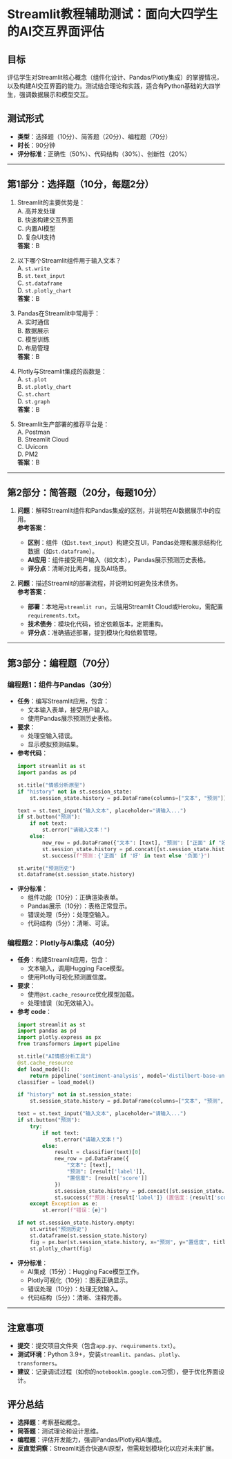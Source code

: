 # Streamlit教程辅助测试：面向大四学生的AI交互界面评估

## 目标
评估学生对Streamlit核心概念（组件化设计、Pandas/Plotly集成）的掌握情况，以及构建AI交互界面的能力。测试结合理论和实践，适合有Python基础的大四学生，强调数据展示和模型交互。

## 测试形式
- **类型**：选择题（10分）、简答题（20分）、编程题（70分）
- **时长**：90分钟
- **评分标准**：正确性（50%）、代码结构（30%）、创新性（20%）

---

## 第1部分：选择题（10分，每题2分）

1. Streamlit的主要优势是：  
   A. 高并发处理  
   B. 快速构建交互界面  
   C. 内置AI模型  
   D. 复杂UI支持  
   **答案**：B

2. 以下哪个Streamlit组件用于输入文本？  
   A. `st.write`  
   B. `st.text_input`  
   C. `st.dataframe`  
   D. `st.plotly_chart`  
   **答案**：B

3. Pandas在Streamlit中常用于：  
   A. 实时通信  
   B. 数据展示  
   C. 模型训练  
   D. 布局管理  
   **答案**：B

4. Plotly与Streamlit集成的函数是：  
   A. `st.plot`  
   B. `st.plotly_chart`  
   C. `st.chart`  
   D. `st.graph`  
   **答案**：B

5. Streamlit生产部署的推荐平台是：  
   A. Postman  
   B. Streamlit Cloud  
   C. Uvicorn  
   D. PM2  
   **答案**：B

---

## 第2部分：简答题（20分，每题10分）

1. **问题**：解释Streamlit组件和Pandas集成的区别，并说明在AI数据展示中的应用。  
   **参考答案**：  
   - **区别**：组件（如`st.text_input`）构建交互UI，Pandas处理和展示结构化数据（如`st.dataframe`）。  
   - **AI应用**：组件接受用户输入（如文本），Pandas展示预测历史表格。  
   - **评分点**：清晰对比两者，提及AI场景。

2. **问题**：描述Streamlit的部署流程，并说明如何避免技术债务。  
   **参考答案**：  
   - **部署**：本地用`streamlit run`，云端用Streamlit Cloud或Heroku，需配置`requirements.txt`。  
   - **技术债务**：模块化代码，锁定依赖版本，定期重构。  
   - **评分点**：准确描述部署，提到模块化和依赖管理。

---

## 第3部分：编程题（70分）

### 编程题1：组件与Pandas（30分）
- **任务**：编写Streamlit应用，包含：
  - 文本输入表单，接受用户输入。
  - 使用Pandas展示预测历史表格。
- **要求**：
  - 处理空输入错误。
  - 显示模拟预测结果。
- **参考代码**：
  ```python
  import streamlit as st
  import pandas as pd

  st.title("情感分析原型")
  if "history" not in st.session_state:
      st.session_state.history = pd.DataFrame(columns=["文本", "预测"])

  text = st.text_input("输入文本", placeholder="请输入...")
  if st.button("预测"):
      if not text:
          st.error("请输入文本！")
      else:
          new_row = pd.DataFrame({"文本": [text], "预测": ["正面" if "好" in text else "负面"]})
          st.session_state.history = pd.concat([st.session_state.history, new_row], ignore_index=True)
          st.success(f"预测：{'正面' if '好' in text else '负面'}")

  st.write("预测历史")
  st.dataframe(st.session_state.history)
  ```
- **评分标准**：
  - 组件功能（10分）：正确渲染表单。
  - Pandas展示（10分）：表格正常显示。
  - 错误处理（5分）：处理空输入。
  - 代码结构（5分）：清晰、可读。

### 编程题2：Plotly与AI集成（40分）
- **任务**：构建Streamlit应用，包含：
  - 文本输入，调用Hugging Face模型。
  - 使用Plotly可视化预测置信度。
- **要求**：
  - 使用`@st.cache_resource`优化模型加载。
  - 处理错误（如无效输入）。
- **参考 code**：
  ```python
  import streamlit as st
  import pandas as pd
  import plotly.express as px
  from transformers import pipeline

  st.title("AI情感分析工具")
  @st.cache_resource
  def load_model():
      return pipeline('sentiment-analysis', model='distilbert-base-uncased-finetuned-sst-2-english')
  classifier = load_model()

  if "history" not in st.session_state:
      st.session_state.history = pd.DataFrame(columns=["文本", "预测", "置信度"])

  text = st.text_input("输入文本", placeholder="请输入...")
  if st.button("预测"):
      try:
          if not text:
              st.error("请输入文本！")
          else:
              result = classifier(text)[0]
              new_row = pd.DataFrame({
                  "文本": [text],
                  "预测": [result['label']],
                  "置信度": [result['score']]
              })
              st.session_state.history = pd.concat([st.session_state.history, new_row], ignore_index=True)
              st.success(f"预测：{result['label']} (置信度：{result['score']:.2f})")
      except Exception as e:
          st.error(f"错误：{e}")

  if not st.session_state.history.empty:
      st.write("预测历史")
      st.dataframe(st.session_state.history)
      fig = px.bar(st.session_state.history, x="预测", y="置信度", title="置信度分布", hover_data=["文本"])
      st.plotly_chart(fig)
  ```
- **评分标准**：
  - AI集成（15分）：Hugging Face模型工作。
  - Plotly可视化（10分）：图表正确显示。
  - 错误处理（10分）：处理无效输入。
  - 代码结构（5分）：清晰、注释完善。

---

## 注意事项
- **提交**：提交项目文件夹（包含`app.py`、`requirements.txt`）。
- **测试环境**：Python 3.9+，安装`streamlit`、`pandas`、`plotly`、`transformers`。
- **建议**：记录调试过程（如你的`notebooklm.google.com`习惯），便于优化界面设计。

## 评分总结
- **选择题**：考察基础概念。
- **简答题**：测试理论和设计思维。
- **编程题**：评估开发能力，强调Pandas/Plotly和AI集成。
- **反直觉洞察**：Streamlit适合快速AI原型，但需规划模块化以应对未来扩展。